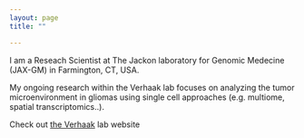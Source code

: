 ```yaml
---
layout: page
title: ""

---
```

I am a Reseach Scientist at The Jackon laboratory for Genomic Medecine (JAX-GM) in Farmington, CT, USA. 

My ongoing research within the Verhaak lab focuses on analyzing the tumor microenvironment in gliomas using single cell approaches (e.g. multiome, spatial transcriptomics..).

Check out [the Verhaak] lab website

[the Verhaak]: https://verhaaklab.com/
